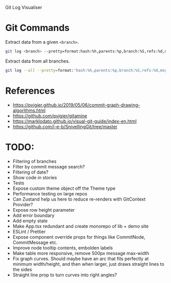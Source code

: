Git Log Visualiser

# Git Commands

Extract data from a given `<branch>`.
```bash
git log <branch> --pretty=format:hash:%h,parents:%p,branch:%S,refs:%d,msg:%s,cdate:%cd,adate:%ad' --date=iso
```

Extract data from all branches.
```bash
git log --all --pretty=format:'hash:%h,parents:%p,branch:%S,refs:%d,msg:%s,cdate:%cd,adate:%ad' --date=iso >> git-log-all.txt
```

# References
- https://pvigier.github.io/2019/05/06/commit-graph-drawing-algorithms.html
- https://github.com/pvigier/gitamine
- https://marklodato.github.io/visual-git-guide/index-en.html
- https://github.com/i-e-b/SnivellingGit/tree/master

# TODO:
- Filtering of branches
- Filter by commit message search?
- Filtering of date?
- Show code in stories
- Tests
- Expose custom theme object off the Theme type
- Performance testing on large repos
- Can Zustand help us here to reduce re-renders with GitContext Provider?
- Expose row height parameter
- Add error boundary
- Add empty state
- Make App.tsx redundant and create monorepo of lib + demo site
- ESLint / Prettier
- Expose component override props for things like CommitNode, CommitMessage etc.
- Improve node tooltip contents, embolden labels
- Make table more responsive, remove 500px message max-width
- Fix graph curves. Should maybe have an arc that fits perfectly at minimum width/height, and then when larger, just draws straight lines to the sides
- Straight line prop to turn curves into right angles?